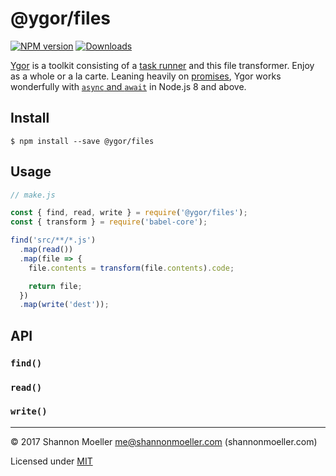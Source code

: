 # @ygor/files

[![NPM version][npm-img]][npm-url] [![Downloads][downloads-img]][npm-url]

[Ygor](https://github.com/shannonmoeller/ygor) is a toolkit consisting of a [task runner](http://npm.im/@ygor/tasks) and this file transformer. Enjoy as a whole or a la carte. Leaning heavily on [promises](https://developer.mozilla.org/en-US/docs/Web/JavaScript/Guide/Using_promises), Ygor works wonderfully with [`async` and `await`](https://developer.mozilla.org/en-US/docs/Web/JavaScript/Reference/Statements/async_function) in Node.js 8 and above.

## Install

```
$ npm install --save @ygor/files
```

## Usage

```js
// make.js

const { find, read, write } = require('@ygor/files');
const { transform } = require('babel-core');

find('src/**/*.js')
  .map(read())
  .map(file => {
    file.contents = transform(file.contents).code;

    return file;
  })
  .map(write('dest'));
```

## API

### `find()`

### `read()`

### `write()`

----

© 2017 Shannon Moeller <me@shannonmoeller.com> (shannonmoeller.com)

Licensed under [MIT](http://shannonmoeller.com/mit.txt)

[downloads-img]: http://img.shields.io/npm/dm/@ygor/files.svg?style=flat-square
[npm-img]:       http://img.shields.io/npm/v/@ygor/files.svg?style=flat-square
[npm-url]:       https://npmjs.org/package/@ygor/files
